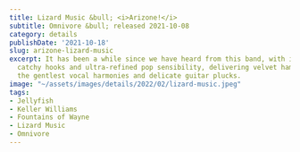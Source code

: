 ```yaml
---
title: Lizard Music &bull; <i>Arizone!</i>
subtitle: Omnivore &bull; released 2021-10-08
category: details
publishDate: '2021-10-18'
slug: arizone-lizard-music
excerpt: It has been a while since we have heard from this band, with its brutally
  catchy hooks and ultra-refined pop sensibility, delivering velvet hammer blows with
  the gentlest vocal harmonies and delicate guitar plucks.
image: "~/assets/images/details/2022/02/lizard-music.jpeg"
tags:
- Jellyfish
- Keller Williams
- Fountains of Wayne
- Lizard Music
- Omnivore
---
```


